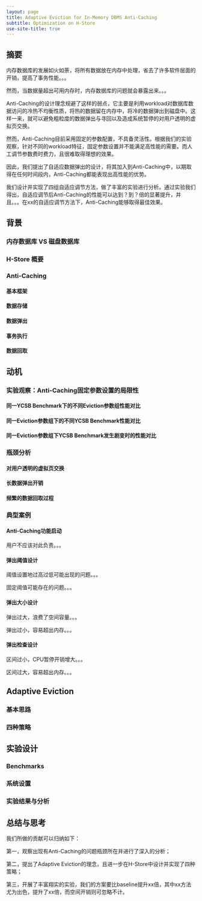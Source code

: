 ```yaml
---
layout: page
title: Adaptive Eviction for In-Memory DBMS Anti-Caching
subtitle: Optimization on H-Store
use-site-title: true
---
```


## 摘要

内存数据库的发展如火如荼，将所有数据放在内存中处理，省去了许多软件层面的开销，提高了事务性能。。。

然而，当数据量超出可用内存时，内存数据库的问题就会暴露出来。。。

Anti-Caching的设计理念规避了这样的弱点，它主要是利用workload对数据库数据访问的冷热不均衡性质，将热的数据留在内存中，将冷的数据弹出到磁盘中。这样一来，就可以避免粗粒度的数据弹出与寻回以及造成系统暂停的对用户透明的虚拟页交换。

然而，Anti-Caching目前采用固定的参数配置，不具备灵活性。根据我们的实验观察，针对不同的workload特征，固定参数设置并不能满足高性能的需要。而人工调节参数费时费力，且很难取得理想的效果。

因此，我们提出了自适应数据弹出的设计，将其加入到Anti-Caching中，以期取得在任何时间段内，Anti-Caching都能表现出高性能的优势。

我们设计并实现了四组自适应调节方法，做了丰富的实验进行分析。通过实验我们得出，自适应调节后Anti-Caching的性能可以达到？到？倍的显著提升，并且。。。在xx的自适应调节方法下，Anti-Caching能够取得最佳效果。


## 背景

### 内存数据库 VS 磁盘数据库

### H-Store 概要

### Anti-Caching

#### 基本框架

#### 数据存储

#### 数据弹出

#### 事务执行

#### 数据回取


## 动机

### 实验观察：Anti-Caching固定参数设置的局限性

#### 同一YCSB Benchmark下的不同Eviction参数组性能对比

#### 同一Eviction参数组下的不同YCSB Benchmark性能对比

#### 同一Eviction参数组下YCSB Benchmark发生剧变时的性能对比

### 瓶颈分析

#### 对用户透明的虚拟页交换

#### 长数据弹出开销

#### 频繁的数据回取过程

### 典型案例

#### Anti-Caching功能启动

用户不应该对此负责。。。

#### 弹出阈值设计

阈值设置地过高过低可能出现的问题。。。

固定阈值可能存在的问题。。。

#### 弹出大小设计

弹出过大，浪费了空间容量。。。

弹出过小，容易超出内存。。。

#### 弹出检查设计

区间过小，CPU暂停开销增大。。。

区间过大，容易超出内存。。。


## Adaptive Eviction

### 基本思路

### 四种策略


## 实验设计

### Benchmarks
### 系统设置
### 实验结果与分析


## 总结与思考

我们所做的贡献可以归纳如下：

第一，观察出现有Anti-Caching的问题瓶颈所在并进行了深入的分析；

第二，提出了Adaptive Eviction的理念，且进一步在H-Store中设计并实现了四种策略；

第三，开展了丰富翔实的实验，我们的方案要比baseline提升xx倍，其中xx方法尤为出色，提升了xx倍，而空间开销则可忽略不计。




<!-- UY BEGIN -->
<div id="uyan_frame"></div>
<script type="text/javascript" src="http://v2.uyan.cc/code/uyan.js"></script>
<!-- UY END -->
